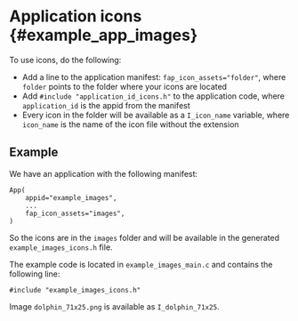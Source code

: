 # Application icons {#example_app_images}

To use icons, do the following:

* Add a line to the application manifest: `fap_icon_assets="folder"`, where `folder` points to the folder where your icons are located
* Add `#include "application_id_icons.h"` to the application code, where `application_id` is the appid from the manifest
* Every icon in the folder will be available as a `I_icon_name` variable, where `icon_name` is the name of the icon file without the extension

## Example

We have an application with the following manifest:

```
App(
    appid="example_images",
    ...
    fap_icon_assets="images",
)
```

So the icons are in the `images` folder and will be available in the generated `example_images_icons.h` file.

The example code is located in `example_images_main.c` and contains the following line:

```
#include "example_images_icons.h"
```

Image `dolphin_71x25.png` is available as `I_dolphin_71x25`.
